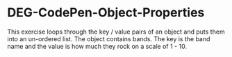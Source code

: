 # DEG-CodePen-Object-Properties
This exercise loops through the key / value pairs of an object and puts them into an un-ordered list.
The object contains bands. The key is the band name and the value is how much they rock on a scale of 1 - 10.
